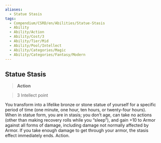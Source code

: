 ```yaml
---
aliases:
  - Statue Stasis
tags:
  - Compendium/CSRD/en/Abilities/Statue-Stasis
  - Ability
  - Ability/Action
  - Ability/Cost/3
  - Ability/Tier/Mid
  - Ability/Pool/Intellect
  - Ability/Categories/Magic
  - Ability/Categories/Fantasy/Modern
---
```

  
    
## Statue Stasis  
>**Action**    
>3 Intellect point  
  
You transform into a lifelike bronze or stone statue of yourself for a specific period of time (one minute, one hour, ten hours, or twenty-four hours). When in statue form, you are in stasis; you don’t age, can take no actions (other than making recovery rolls while you “sleep”), and gain +10 to Armor against all forms of damage, including damage not normally affected by Armor. If you take enough damage to get through your armor, the stasis effect immediately ends. Action.  
  
  
  
  
  
  
  
  

